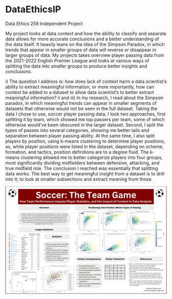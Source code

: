 # DataEthicsIP
Data Ethics 259 Independent Project

My project looks at data context and how the ability to classify and separate data allows for more accurate conclusions and a better understanding of the data itself. It heavily leans on the idea of the Simpson Paradox, in which trends that appear in smaller groups of data will reverse or disappear in larger groups of data. My projects takes overview player passing data from the 2021-2022 English Premier League and looks at various ways of splitting the data into smaller groups to produce better insights and conclusions.

i) The question I address is: how does lack of context harm a data scientist’s ability to extract meaningful information, or more importantly, how can context be added to a dataset to allow data scientist’s to better extract meaningful information?
ii and iii) In my research, I read about the Simpson paradox, in which meaningful trends can appear in smaller segments of datasets that otherwise would not be seen in the full dataset. Taking the data I chose to use, soccer player passing data, I took two approaches, first splitting it by team, which showed me top passers per team, some of which otherwise would’ve been obscured in the larger dataset. Second, I split the types of passes into several categories, showing me better tails and separation between player passing ability. At the same time, I also split players by position, using k-means clustering to determine player positions, as, while player positions were listed in the dataset, depending on scheme, formation, and tactics, position definitions are to a degree fluid. The k-means clustering allowed me to better categorize players into four groups, most significantly dividing midfielders between defensive, attacking, and true midfield role. The conclusion I reached was essentially that splitting data works. The best way to get meaningful insight from a dataset is to drill into it; to look at smaller subsections and extract meaning from those.

 <img src="Poster.png" alt="Poster"> 
